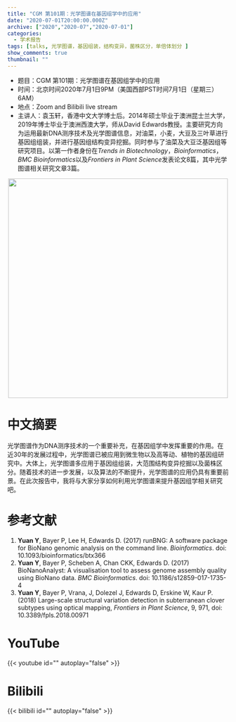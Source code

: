 ```yaml
---
title: "CGM 第101期：光学图谱在基因组学中的应用"
date: "2020-07-01T20:00:00.000Z"
archive: ["2020","2020-07","2020-07-01"]
categories:
  - 学术报告
tags: [talks, 光学图谱，基因组装，结构变异，菌株区分，单倍体划分 ]
show_comments: true
thumbnail: ""
---
```


- 题目：CGM 第101期：光学图谱在基因组学中的应用
- 时间：北京时间2020年7月1日9PM（美国西部PST时间7月1日（星期三）6AM）
- 地点：Zoom and Bilibili live stream
- 主讲人：袁玉轩，香港中文大学博士后。2014年硕士毕业于澳洲昆士兰大学，2019年博士毕业于澳洲西澳大学，师从David Edwards教授。主要研究方向为运用最新DNA测序技术及光学图谱信息，对油菜，小麦，大豆及三叶草进行基因组组装，并进行基因组结构变异挖掘。同时参与了油菜及大豆泛基因组等研究项目。以第一作者身份在*Trends in Biotechnology*，*Bioinformatics*，*BMC Bioinformatics*以及*Frontiers in Plant Science*发表论文8篇，其中光学图谱相关研究文章3篇。

<div align="center">
<img src="https://i.loli.net/2020/06/29/Pith4UwykeNxVAX.jpg" height=500>
</div>

# 中文摘要

光学图谱作为DNA测序技术的一个重要补充，在基因组学中发挥重要的作用。在近30年的发展过程中，光学图谱已被应用到微生物以及高等动、植物的基因组研究中。大体上，光学图谱多应用于基因组组装，大范围结构变异挖掘以及菌株区分。随着技术的进一步发展，以及算法的不断提升，光学图谱的应用仍具有重要前景。在此次报告中，我将与大家分享如何利用光学图谱来提升基因组学相关研究吧。


# 参考文献

1. **Yuan Y**, Bayer P, Lee H, Edwards D. (2017) runBNG: A software package for
BioNano genomic analysis on the command line. *Bioinformatics*. doi: 10.1093/bioinformatics/btx366
2. **Yuan Y**, Bayer P, Scheben A, Chan CKK, Edwards D. (2017) BioNanoAnalyst: A visualisation tool to assess genome assembly quality using BioNano data. *BMC Bioinformatics*. doi: 10.1186/s12859-017-1735-4
3. **Yuan Y**, Bayer P, Vrana, J, Dolezel J, Edwards D, Erskine W, Kaur P. (2018)
Large-scale structural variation detection in subterranean clover subtypes using
optical mapping, *Frontiers in Plant Science*, 9, 971, doi: 10.3389/fpls.2018.00971

# YouTube

{{< youtube id="" autoplay="false" >}}

# Bilibili

{{< bilibili id="" autoplay="false" >}}

